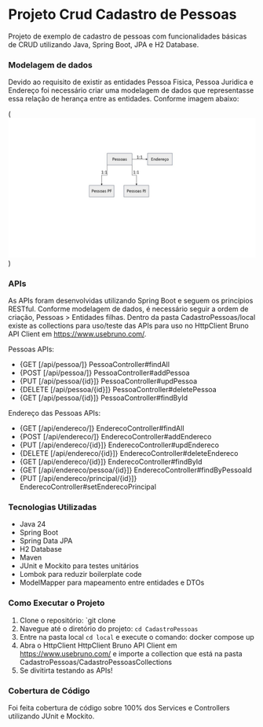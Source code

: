 # Projeto Crud Cadastro de Pessoas

Projeto de exemplo de cadastro de pessoas com funcionalidades básicas de CRUD utilizando Java, Spring Boot, JPA e H2 Database.

### Modelagem de dados

Devido ao requisito de existir as entidades Pessoa Fisica, Pessoa Juridica e Endereço foi necessário criar uma modelagem de dados que representasse essa relação de herança entre as entidades.
Conforme imagem abaixo:

(![modelagem.jpg](src/assets/modelagem.jpg))

### APIs
As APIs foram desenvolvidas utilizando Spring Boot e seguem os princípios RESTful.
Conforme modelagem de dados, é necessário seguir a ordem de criação, Pessoas > Entidades filhas.
Dentro da pasta CadastroPessoas/local existe as collections para uso/teste das APIs para uso no HttpClient Bruno API Client em https://www.usebruno.com/.   

Pessoas APIs:

- {GET [/api/pessoa/]}	PessoaController#findAll
- {POST [/api/pessoa/]}	PessoaController#addPessoa
- {PUT [/api/pessoa/{id}]}	PessoaController#updPessoa
- {DELETE [/api/pessoa/{id}]}	PessoaController#deletePessoa
- {GET [/api/pessoa/{id}]}	PessoaController#findById

Endereço das Pessoas APIs:
- {GET [/api/endereco/]}	EnderecoController#findAll 
- {POST [/api/endereco/]}	EnderecoController#addEndereco 
- {PUT [/api/endereco/{id}]}	EnderecoController#updEndereco
- {DELETE [/api/endereco/{id}]}	EnderecoController#deleteEndereco
- {GET [/api/endereco/{id}]}	EnderecoController#findById
- {GET [/api/endereco/pessoa/{id}]}	EnderecoController#findByPessoaId
- {PUT [/api/endereco/principal/{id}]}	EnderecoController#setEnderecoPrincipal

### Tecnologias Utilizadas
- Java 24
- Spring Boot
- Spring Data JPA
- H2 Database
- Maven
- JUnit e Mockito para testes unitários
- Lombok para reduzir boilerplate code
- ModelMapper para mapeamento entre entidades e DTOs
 
### Como Executar o Projeto
1. Clone o repositório: `git clone
2. Navegue até o diretório do projeto: `cd CadastroPessoas`
3. Entre na pasta local `cd local` e execute o comando: docker compose up
4. Abra o HttpClient HttpClient Bruno API Client em https://www.usebruno.com/ e importe a collection que está na pasta CadastroPessoas/CadastroPessoasCollections
5. Se divitirta testando as APIs!

### Cobertura de Código
Foi feita cobertura de código sobre 100% dos Services e Controllers utilizando JUnit e Mockito.

